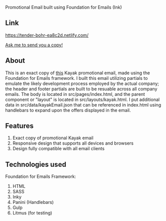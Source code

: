 Promotional Email built using Foundation for Emails (Ink)

## Link
https://tender-bohr-ea8c2d.netlify.com/

<a href="mailto: osablove@gmail.com?Subject=Foundation%20Email%20Request">Ask me to send you a copy!</a>

## About
This is an exact copy of <a href="https://i.imgur.com/hJ4pOAO.png" target="blank">this</a> Kayak promotional email, made using the Foundation for Emails framework. I built this email utilizing partials to emulate the likely development process employed by the actual company; the header and footer partials are built to be resuable across all company emails. The body is located in src/pages/index.html, and the parent component or "layout" is located in src/layouts/kayak.html. I put additional data in src/data/kayakEmail.json that can be referenced in index.html using handlebars to expand upon the offers displayed in the email.

## Features
1. Exact copy of promotional Kayak email
2. Responsive design that supports all devices and browsers
3. Design fully compatible with all email clients

## Technologies used
Foundation for Emails Framework:
1. HTML
2. SASS
3. Inky
4. Panini (Handlebars)
5. Gulp
6. Litmus (for testing)
